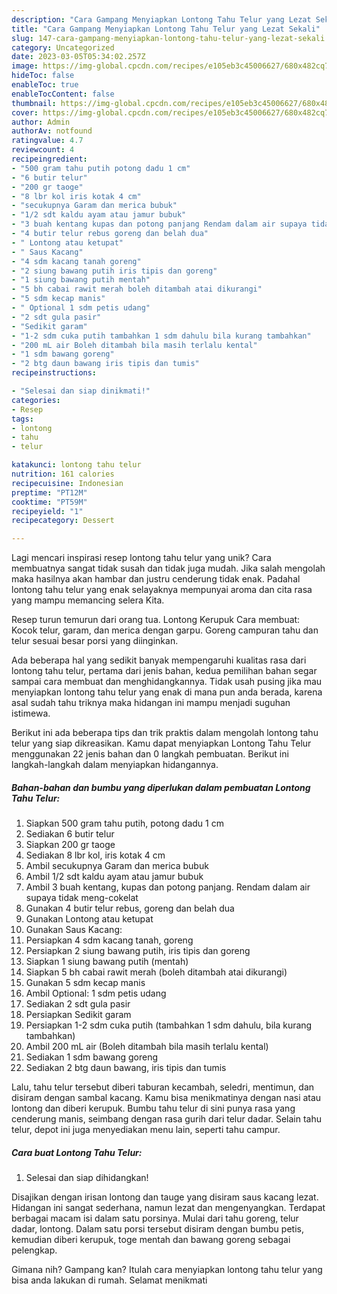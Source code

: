 ```yaml
---
description: "Cara Gampang Menyiapkan Lontong Tahu Telur yang Lezat Sekali"
title: "Cara Gampang Menyiapkan Lontong Tahu Telur yang Lezat Sekali"
slug: 147-cara-gampang-menyiapkan-lontong-tahu-telur-yang-lezat-sekali
category: Uncategorized
date: 2023-03-05T05:34:02.257Z
image: https://img-global.cpcdn.com/recipes/e105eb3c45006627/680x482cq70/lontong-tahu-telur-foto-resep-utama.jpg
hideToc: false
enableToc: true
enableTocContent: false
thumbnail: https://img-global.cpcdn.com/recipes/e105eb3c45006627/680x482cq70/lontong-tahu-telur-foto-resep-utama.jpg
cover: https://img-global.cpcdn.com/recipes/e105eb3c45006627/680x482cq70/lontong-tahu-telur-foto-resep-utama.jpg
author: Admin
authorAv: notfound
ratingvalue: 4.7
reviewcount: 4
recipeingredient:
- "500 gram tahu putih potong dadu 1 cm"
- "6 butir telur"
- "200 gr taoge"
- "8 lbr kol iris kotak 4 cm"
- "secukupnya Garam dan merica bubuk"
- "1/2 sdt kaldu ayam atau jamur bubuk"
- "3 buah kentang kupas dan potong panjang Rendam dalam air supaya tidak mengcokelat"
- "4 butir telur rebus goreng dan belah dua"
- " Lontong atau ketupat"
- " Saus Kacang"
- "4 sdm kacang tanah goreng"
- "2 siung bawang putih iris tipis dan goreng"
- "1 siung bawang putih mentah"
- "5 bh cabai rawit merah boleh ditambah atai dikurangi"
- "5 sdm kecap manis"
- " Optional 1 sdm petis udang"
- "2 sdt gula pasir"
- "Sedikit garam"
- "1-2 sdm cuka putih tambahkan 1 sdm dahulu bila kurang tambahkan"
- "200 mL air Boleh ditambah bila masih terlalu kental"
- "1 sdm bawang goreng"
- "2 btg daun bawang iris tipis dan tumis"
recipeinstructions:

- "Selesai dan siap dinikmati!"
categories:
- Resep
tags:
- lontong
- tahu
- telur

katakunci: lontong tahu telur 
nutrition: 161 calories
recipecuisine: Indonesian
preptime: "PT12M"
cooktime: "PT59M"
recipeyield: "1"
recipecategory: Dessert

---
```





Lagi mencari inspirasi resep lontong tahu telur yang unik? Cara membuatnya sangat tidak susah dan tidak juga mudah. Jika salah mengolah maka hasilnya akan hambar dan justru cenderung tidak enak. Padahal lontong tahu telur yang enak selayaknya mempunyai aroma dan cita rasa yang mampu memancing selera Kita.





Resep turun temurun dari orang tua. Lontong Kerupuk Cara membuat: Kocok telur, garam, dan merica dengan garpu. Goreng campuran tahu dan telur sesuai besar porsi yang diinginkan.

Ada beberapa hal yang sedikit banyak mempengaruhi kualitas rasa dari lontong tahu telur, pertama dari jenis bahan, kedua pemilihan bahan segar sampai cara membuat dan menghidangkannya. Tidak usah pusing jika mau menyiapkan lontong tahu telur yang enak di mana pun anda berada, karena asal sudah tahu triknya maka hidangan ini mampu menjadi suguhan istimewa.






Berikut ini ada beberapa tips dan trik praktis dalam mengolah lontong tahu telur yang siap dikreasikan. Kamu dapat menyiapkan Lontong Tahu Telur menggunakan 22 jenis bahan dan 0 langkah pembuatan. Berikut ini langkah-langkah dalam menyiapkan hidangannya.

<!--inarticleads1-->

##### Bahan-bahan dan bumbu yang diperlukan dalam pembuatan Lontong Tahu Telur:

1. Siapkan 500 gram tahu putih, potong dadu 1 cm
1. Sediakan 6 butir telur
1. Siapkan 200 gr taoge
1. Sediakan 8 lbr kol, iris kotak 4 cm
1. Ambil secukupnya Garam dan merica bubuk
1. Ambil 1/2 sdt kaldu ayam atau jamur bubuk
1. Ambil 3 buah kentang, kupas dan potong panjang. Rendam dalam air supaya tidak meng-cokelat
1. Gunakan 4 butir telur rebus, goreng dan belah dua
1. Gunakan  Lontong atau ketupat
1. Gunakan  Saus Kacang:
1. Persiapkan 4 sdm kacang tanah, goreng
1. Persiapkan 2 siung bawang putih, iris tipis dan goreng
1. Siapkan 1 siung bawang putih (mentah)
1. Siapkan 5 bh cabai rawit merah (boleh ditambah atai dikurangi)
1. Gunakan 5 sdm kecap manis
1. Ambil  Optional: 1 sdm petis udang
1. Sediakan 2 sdt gula pasir
1. Persiapkan Sedikit garam
1. Persiapkan 1-2 sdm cuka putih (tambahkan 1 sdm dahulu, bila kurang tambahkan)
1. Ambil 200 mL air (Boleh ditambah bila masih terlalu kental)
1. Sediakan 1 sdm bawang goreng
1. Sediakan 2 btg daun bawang, iris tipis dan tumis


Lalu, tahu telur tersebut diberi taburan kecambah, seledri, mentimun, dan disiram dengan sambal kacang. Kamu bisa menikmatinya dengan nasi atau lontong dan diberi kerupuk. Bumbu tahu telur di sini punya rasa yang cenderung manis, seimbang dengan rasa gurih dari telur dadar. Selain tahu telur, depot ini juga menyediakan menu lain, seperti tahu campur. 

<!--inarticleads2-->

##### Cara buat Lontong Tahu Telur:


1. Selesai dan siap dihidangkan!

Disajikan dengan irisan lontong dan tauge yang disiram saus kacang lezat. Hidangan ini sangat sederhana, namun lezat dan mengenyangkan. Terdapat berbagai macam isi dalam satu porsinya. Mulai dari tahu goreng, telur dadar, lontong. Dalam satu porsi tersebut disiram dengan bumbu petis, kemudian diberi kerupuk, toge mentah dan bawang goreng sebagai pelengkap. 

Gimana nih? Gampang kan? Itulah cara menyiapkan lontong tahu telur yang bisa anda lakukan di rumah. Selamat menikmati
